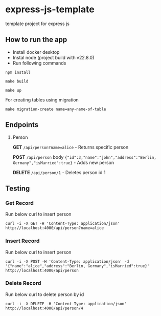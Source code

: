 # express-js-template
template project for express js


## How to run the app
- Install docker desktop
- Instal node (project build with v22.8.0)
- Run following commands

```
npm install

make build

make up
```

For creating tables using migration
```
make migration-create name=any-name-of-table
```

## Endpoints
1. Person

   **GET** `/api/person?name=alice` - Returns specific person

   **POST** `/api/person` body `{"id":3,"name":"john","address":"Berlin, Germany","isMarried":true}` - Adds new person

   **DELETE** `/api/person/1` - Deletes person id 1

## Testing
### Get Record
Run below curl to insert person
```
curl -i -X GET -H 'Content-Type: application/json' http://localhost:4000/api/person?name=alice
```
### Insert Record
Run below curl to insert person
```
curl -i -X POST -H 'Content-Type: application/json' -d '{"name":"alice","address":"Berlin, Germany","isMarried":true}' http://localhost:4000/api/person
```
### Delete Record
Run below curl to delete person by id
```
curl -i -X DELETE -H 'Content-Type: application/json' http://localhost:4000/api/person/4
```
